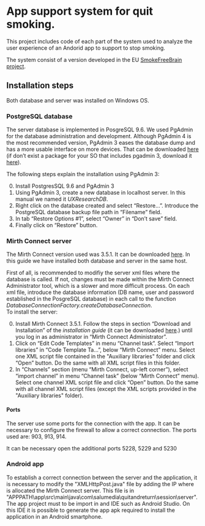 # App support system for quit smoking.
This project includes code of each part of the system used to analyze the user experience of an Andorid app to support to stop smoking.

The system consist of a version developed in the EU [SmokeFreeBrain project](http://smokefreebrain.eu/).

## Installation steps
Both database and server was installed on Windows OS.
### PostgreSQL database
The server database is implemented in PosgreSQL 9.6. We used PgAdmin for the database administration and development. 
Although PgAdmin 4 is the most recommended version, PgAdmin 3 eases the database dump and has a more usable interface on more devices. 
That can be downloaded [here](https://www.postgresql.org/download/) 
(if don’t exist a package for your SO that includes pgadmin 3, download it [here](https://www.pgadmin.org/download/)).

The following steps explain the installation using PgAdmin 3:

0. Install PostgresSQL 9.6 and PgAdmin 3
1. Using PgAdmin 3, create a new database in localhost server. In this manual we named it *UXResearchDB*. 
2. Right click on the database created and select “Restore…”. Introduce the PostgreSQL database backup file path in “Filename” field.
3. In tab “Restore Options #1”, select “Owner” in “Don’t save” field. 
4. Finally click on “Restore” button.

### Mirth Connect server
The Mirth Connect version used was 3.5.1. It can be downloaded [here](http://downloads.mirthcorp.com/archive/connect/).
In this guide we have installed both database and server in the same host. 

First of all, is recommended to modifiy the server xml files where the database is called. 
If not, changes must be made within the Mirth Connect Administrator tool, which is a slower and more difficult process. 
On each xml file, introduce the database information (DB name, user and password established in the PosgreSQL database) 
in each call to the function *DatabaseConnectionFactory.createDatabaseConnection*.   
To install the server:

0. Install Mirth Connect 3.5.1. Follow the steps in section “Download and Installation” of the *installation guide* 
(it can be downloaded [here](https://www.nextgen.com/products-and-services/NextGen-Connect-Integration-Engine-Downloads).)
until you log in as administrator in “Mirth Connect Administrator”.
1. Click on “Edit Code Templates” in menu “Channel task”. Select “Import libraries” in “Code Template
Ta…”, below “Mirth Connect” menu. Select one XML script file contained in the "Auxiliary libraries" folder and click “Open” button. Do
the same with all XML script files in this folder.
2. In “Channels” section (menu “Mirth Connect, up-left corner”), select “import channel” in menu
“Channel task” (below “Mirth Connect” menu). Select one channel XML script file and click “Open”
button. Do the same with all channel XML script files (except the XML scripts provided in the "Auxiliary libraries" folder).

#### Ports
The server use some ports for the connection with the app. 
It can be necessary to configure the firewall to allow a correct connection. The ports used are: 903, 913, 914.

It can be necessary open the additional ports 5228, 5229 and 5230

### Android app
To establish a correct connection between the server and the application, it is necessary to modify the "XMLHttpPost.java" file 
by adding the IP where is allocated the Mirth Connect server. 
This file is in "APPPATH\app\src\main\java\com\salumedia\quitandreturn\session\server". 
The app project must to be import in and IDE such as Android Studio. 
On this IDE it is possible to generate the app apk required to install the application in an Android smartphone.
